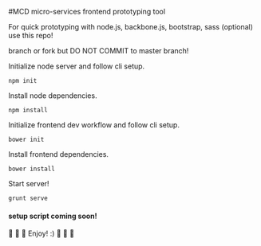 #MCD micro-services frontend prototyping tool

For quick prototyping with node.js, backbone.js, bootstrap, sass (optional) use this repo!

branch or fork but DO NOT COMMIT to master branch!

Initialize node server and follow cli setup.

```npm init```

Install node dependencies.

```npm install```

Initialize frontend dev workflow and follow cli setup.

```bower init ```

Install frontend dependencies.

```bower install```

Start server!

```grunt serve```

#### setup script coming soon!

:sweet_potato: :sweet_potato: :sweet_potato: Enjoy! :) :sweet_potato: :sweet_potato: :sweet_potato:
